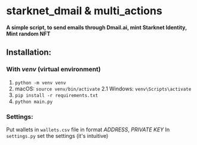 # starknet_dmail & multi_actions

**A simple script, to send emails through Dmail.ai, mint Starknet Identity, Mint random NFT**

## Installation:
### With *venv* (virtual environment)

1. `python -m venv venv`
2.  macOS: `source venv/bin/activate`
2.1 Windows: `venv\Scripts\activate`
3. `pip install -r requirements.txt`
4. `python main.py`


### Settings:

Put wallets in `wallets.csv` file in format *ADDRESS*, *PRIVATE KEY*
In `settings.py` set the settings (it's intuitive)

